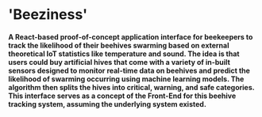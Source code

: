 # 'Beeziness'
#### A React-based proof-of-concept application interface for beekeepers to track the likelihood of their beehives swarming based on external theoretical IoT statistics like temperature and sound. The idea is that users could buy artificial hives that come with a variety of in-built sensors designed to monitor real-time data on beehives and predict the likelihood of swarming occurring using machine learning models. The algorithm then splits the hives into critical, warning, and safe categories. This interface serves as a concept of the Front-End for this beehive tracking system, assuming the underlying system existed.
